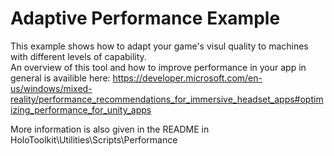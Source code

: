 ﻿# Adaptive Performance Example
This example shows how to adapt your game's visul quality to machines with different levels of capability.  
An overview of this tool and how to improve performance in your app in general is availible here:
https://developer.microsoft.com/en-us/windows/mixed-reality/performance_recommendations_for_immersive_headset_apps#optimizing_performance_for_unity_apps

More information is also given in the README in HoloToolkit\Utilities\Scripts\Performance
